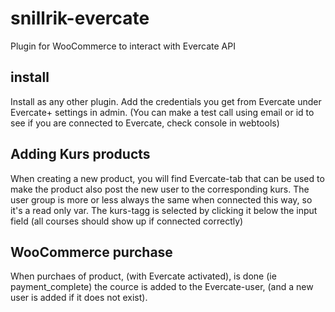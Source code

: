 # snillrik-evercate
 Plugin for WooCommerce to interact with Evercate API

## install
Install as any other plugin. 
Add the credentials you get from Evercate under Evercate+ settings in admin.
(You can make a test call using email or id to see if you are connected to Evercate, check console in webtools)

## Adding Kurs products
When creating a new product, you will find Evercate-tab that can be used to make the product also post the new user to the corresponding kurs.
The user group is more or less always the same when connected this way, so it's a read only var.
The kurs-tagg is selected by clicking it below the input field (all courses should show up if connected correctly)

## WooCommerce purchase
When purchaes of product, (with Evercate activated), is done (ie payment_complete) the cource is added to the Evercate-user, (and a new user is added if it does not exist).
